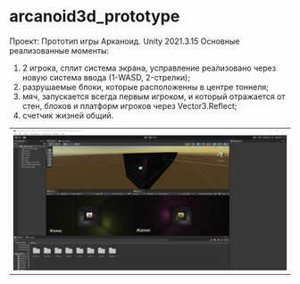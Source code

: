 # arcanoid3d_prototype
Проект: Прототип игры Арканоид.
Unity 2021.3.15
Основные реализованные моменты: 
1. 2 игрока, сплит система экрана, усправление реализовано через новую система ввода (1-WASD, 2-стрелки);
2. разрушаемые блоки, которые расположенны в центре тоннеля;
3. мяч, запускается всегда первым игроком, и который отражается от стен, блоков и платформ игроков через Vector3.Reflect;
4. счетчик жизней общий.
<table>
    <tr>
        <td>
            <img src="arcanoid.png" alt="">
        </td>
    </tr>
</table> 

